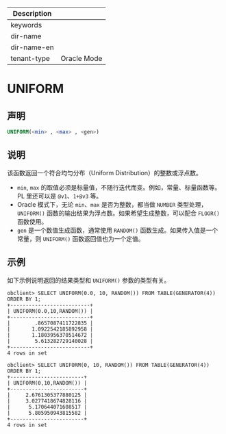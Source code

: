| Description   |                 |
|---------------|-----------------|
| keywords      |                 |
| dir-name      |                 |
| dir-name-en   |                 |
| tenant-type   | Oracle Mode     |

# UNIFORM

## 声明

```sql
UNIFORM(<min> , <max> , <gen>)
```

## 说明

该函数返回一个符合均匀分布（Uniform Distribution）的整数或浮点数。

* `min`, `max` 的取值必须是标量值，不随行迭代而变。例如，常量、标量函数等。PL 里还可以是 `@v1`、`1+@v3` 等。
* Oracle 模式下，无论 `min`、`max` 是否为整数，都当做 `NUMBER` 类型处理，`UNIFORM()` 函数的输出结果为浮点数。如果希望生成整数，可以配合 `FLOOR()` 函数使用。
* `gen` 是一个数值生成函数，通常使用 `RANDOM()` 函数生成。如果传入值是一个常量，则 `UNIFORM()` 函数返回值也为一个定值。

## 示例

如下示例说明返回的结果类型和 `UNIFORM()` 参数的类型有关。

```shell
obclient> SELECT UNIFORM(0.0, 10, RANDOM()) FROM TABLE(GENERATOR(4)) ORDER BY 1;
+--------------------------+
| UNIFORM(0.0,10,RANDOM()) |
+--------------------------+
|        .8657087411722835 |
|       1.0922542185892958 |
|       1.1803956370514672 |
|        5.613282729140028 |
+--------------------------+
4 rows in set

obclient> SELECT UNIFORM(0, 10, RANDOM()) FROM TABLE(GENERATOR(4)) ORDER BY 1;
+------------------------+
| UNIFORM(0,10,RANDOM()) |
+------------------------+
|     2.6761305377880125 |
|     3.0277418674828116 |
|      5.170644071608517 |
|      5.805950943815582 |
+------------------------+
4 rows in set
```
